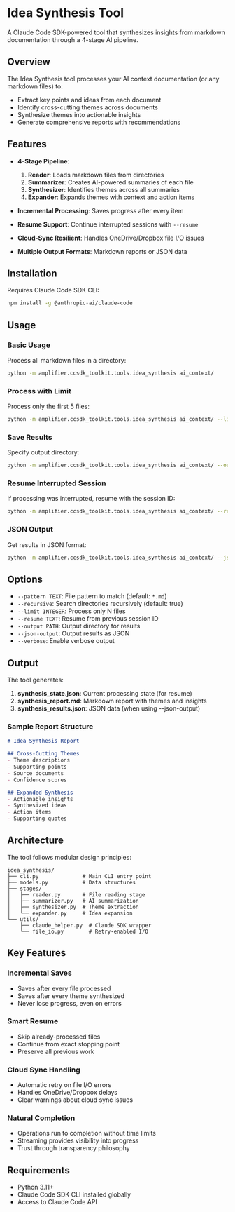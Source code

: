 # Idea Synthesis Tool

A Claude Code SDK-powered tool that synthesizes insights from markdown documentation through a 4-stage AI pipeline.

## Overview

The Idea Synthesis tool processes your AI context documentation (or any markdown files) to:
- Extract key points and ideas from each document
- Identify cross-cutting themes across documents
- Synthesize themes into actionable insights
- Generate comprehensive reports with recommendations

## Features

- **4-Stage Pipeline**:
  1. **Reader**: Loads markdown files from directories
  2. **Summarizer**: Creates AI-powered summaries of each file
  3. **Synthesizer**: Identifies themes across all summaries
  4. **Expander**: Expands themes with context and action items

- **Incremental Processing**: Saves progress after every item
- **Resume Support**: Continue interrupted sessions with `--resume`
- **Cloud-Sync Resilient**: Handles OneDrive/Dropbox file I/O issues
- **Multiple Output Formats**: Markdown reports or JSON data

## Installation

Requires Claude Code SDK CLI:
```bash
npm install -g @anthropic-ai/claude-code
```

## Usage

### Basic Usage

Process all markdown files in a directory:
```bash
python -m amplifier.ccsdk_toolkit.tools.idea_synthesis ai_context/
```

### Process with Limit

Process only the first 5 files:
```bash
python -m amplifier.ccsdk_toolkit.tools.idea_synthesis ai_context/ --limit 5
```

### Save Results

Specify output directory:
```bash
python -m amplifier.ccsdk_toolkit.tools.idea_synthesis ai_context/ --output results/
```

### Resume Interrupted Session

If processing was interrupted, resume with the session ID:
```bash
python -m amplifier.ccsdk_toolkit.tools.idea_synthesis ai_context/ --resume abc123
```

### JSON Output

Get results in JSON format:
```bash
python -m amplifier.ccsdk_toolkit.tools.idea_synthesis ai_context/ --json-output
```

## Options

- `--pattern TEXT`: File pattern to match (default: `*.md`)
- `--recursive`: Search directories recursively (default: true)
- `--limit INTEGER`: Process only N files
- `--resume TEXT`: Resume from previous session ID
- `--output PATH`: Output directory for results
- `--json-output`: Output results as JSON
- `--verbose`: Enable verbose output

## Output

The tool generates:

1. **synthesis_state.json**: Current processing state (for resume)
2. **synthesis_report.md**: Markdown report with themes and insights
3. **synthesis_results.json**: JSON data (when using --json-output)

### Sample Report Structure

```markdown
# Idea Synthesis Report

## Cross-Cutting Themes
- Theme descriptions
- Supporting points
- Source documents
- Confidence scores

## Expanded Synthesis
- Actionable insights
- Synthesized ideas
- Action items
- Supporting quotes
```

## Architecture

The tool follows modular design principles:

```
idea_synthesis/
├── cli.py              # Main CLI entry point
├── models.py           # Data structures
├── stages/
│   ├── reader.py       # File reading stage
│   ├── summarizer.py   # AI summarization
│   ├── synthesizer.py  # Theme extraction
│   └── expander.py     # Idea expansion
└── utils/
    ├── claude_helper.py  # Claude SDK wrapper
    └── file_io.py        # Retry-enabled I/O
```

## Key Features

### Incremental Saves
- Saves after every file processed
- Saves after every theme synthesized
- Never lose progress, even on errors

### Smart Resume
- Skip already-processed files
- Continue from exact stopping point
- Preserve all previous work

### Cloud Sync Handling
- Automatic retry on file I/O errors
- Handles OneDrive/Dropbox delays
- Clear warnings about cloud sync issues

### Natural Completion
- Operations run to completion without time limits
- Streaming provides visibility into progress
- Trust through transparency philosophy

## Requirements

- Python 3.11+
- Claude Code SDK CLI installed globally
- Access to Claude Code API
